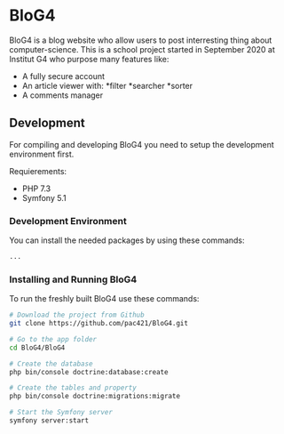 BloG4
=======

BloG4 is a blog website who allow users to post interresting thing about computer-science. This is a school project started in September 2020 at Institut G4 who purpose many features like:
- A fully secure account
- An article viewer with:
  *filter
  *searcher
  *sorter
- A comments manager


Development
-----------

For compiling and developing BloG4 you need to setup the development
environment first.

Requierements:
* PHP 7.3
* Symfony 5.1


### Development Environment

You can install the needed packages by using these commands:

```sh
...
```


### Installing and Running BloG4

To run the freshly built BloG4 use these commands:

```sh
# Download the project from Github
git clone https://github.com/pac421/BloG4.git

# Go to the app folder
cd BloG4/BloG4

# Create the database
php bin/console doctrine:database:create

# Create the tables and property
php bin/console doctrine:migrations:migrate

# Start the Symfony server
symfony server:start
```
